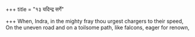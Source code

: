 +++
title = "१३ यदिन्द्र सर्गे"

+++
When, Indra, in the mighty fray thou urgest chargers to their speed,  
     On the uneven road and on a toilsome path, like falcons, eager for renown,